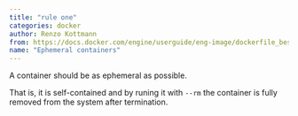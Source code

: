 ```yaml
---
title: "rule one"
categories: docker
author: Renzo Kottmann
from: https://docs.docker.com/engine/userguide/eng-image/dockerfile_best-practices/
name: "Ephemeral containers"
---
```


A container should be as ephemeral as possible.


That is, it is self-contained and by runing it with `--rm` the container is fully removed from the system after termination.
